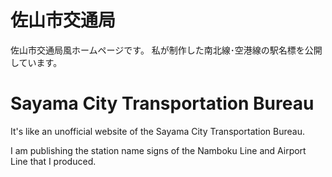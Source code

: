 # 佐山市交通局

佐山市交通局風ホームページです。
私が制作した南北線･空港線の駅名標を公開しています。

# Sayama City Transportation Bureau

It's like an unofficial website of the Sayama City Transportation Bureau.

I am publishing the station name signs of the Namboku Line and Airport Line that I produced.

